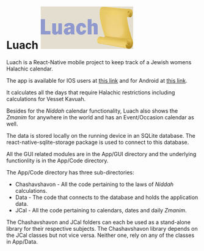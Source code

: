 # Luach ![Luach](GooglePlayListing/Images/Feature.png?raw=true "Luach Logo")

Luach is a React-Native mobile project to keep track of a Jewish womens Halachic calendar.

The app is available for IOS users at
[this link](https://itunes.apple.com/us/app/luach/id1259500420) 
and for Android at [this link](https://play.google.com/store/apps/details?id=com.luachandroid).

It calculates all the days that require Halachic restrictions including calculations for Vesset Kavuah.

Besides for the *Niddah* calendar functionality, Luach also shows the *Zmanim* for anywhere in the world and has an Event/Occasion calendar as well.

The data is stored locally on the running device in an SQLite database.
The react-native-sqlite-storage package is used to connect to this database.

All the GUI related modules are in the App/GUI directory and the underlying functionlity is in the App/Code directory.

The App/Code directory has three sub-directories:
* Chashavshavon - All the code pertaining to the laws of *Niddah* calculations.
* Data - The code that connects to the database and holds the application data.
* JCal - All the code pertaining to calendars, dates and daily *Zmanim*.

The Chashavshavon and JCal folders can each be used as a stand-alone library for their respective subjects.
The Chashavshavon library depends on the JCal classes but not vice versa.
Neither one, rely on any of the classes in App/Data.
